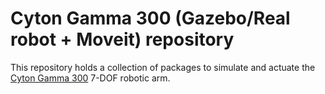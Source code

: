 Cyton Gamma 300 (Gazebo/Real robot + Moveit) repository
=====================================================

This repository holds a collection of packages to simulate and actuate
the [Cyton Gamma 300](http://robots.mobilerobots.com/wiki/Cyton_Gamma_300_Arm)
7-DOF robotic arm.
